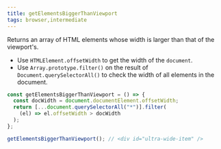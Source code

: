 ```yaml
---
title: getElementsBiggerThanViewport
tags: browser,intermediate
---
```


Returns an array of HTML elements whose width is larger than that of the viewport's.

- Use `HTMLElement.offsetWidth` to get the width of the `document`.
- Use `Array.prototype.filter()` on the result of `Document.querySelectorAll()` to check the width of all elements in the document.

```js
const getElementsBiggerThanViewport = () => {
  const docWidth = document.documentElement.offsetWidth;
  return [...document.querySelectorAll("*")].filter(
    (el) => el.offsetWidth > docWidth
  );
};
```

```js
getElementsBiggerThanViewport(); // <div id="ultra-wide-item" />
```
